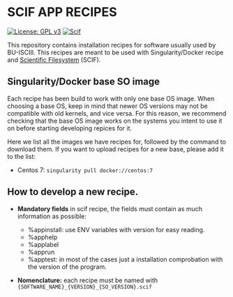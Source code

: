 # SCIF APP RECIPES
[![License: GPL v3](https://img.shields.io/badge/License-GPL%20v3-blue.svg)](https://www.gnu.org/licenses/gpl-3.0) [![Scif](https://img.shields.io/badge/Filesystem-Scientific-brightgreen.svg)](https://sci-f.github.io)

This repository contains installation recipes for software usually used by BU-ISCIII. This recipes are meant to be used with Singularity/Docker recipe and [Scientific Filesystem](https://sci-f.github.io) (SCIF).

## Singularity/Docker base SO image
Each recipe has been build to work with only one base OS image. When choosing a base OS, keep in mind that newer OS versions may not be compatible with old kernels, and vice versa. For this reason, we recommend checking that the base OS image works on the systems you intent to use it on before starting developing repices for it.

Here we list all the images we have recipes for, followed by the command to download them. If you want to upload recipes for a new base, please add it to the list:
  - Centos 7: `singularity pull docker://centos:7
`

## How to develop a new recipe.

- **Mandatory fields** in scif recipe, the fields must contain as much information as possible:
  - %appinstall: use ENV variables with version for easy reading.
  - %apphelp
  - %applabel
  - %apprun
  - %apptest: in most of the cases just a installation comprobation with the version of the program.

- **Nomenclature:** each recipe must be named with ```{SOFTWARE_NAME}_{VERSION}_{SO_VERSION}.scif```
